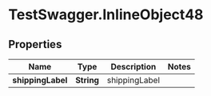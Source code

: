 # TestSwagger.InlineObject48

## Properties

Name | Type | Description | Notes
------------ | ------------- | ------------- | -------------
**shippingLabel** | **String** | shippingLabel | 


